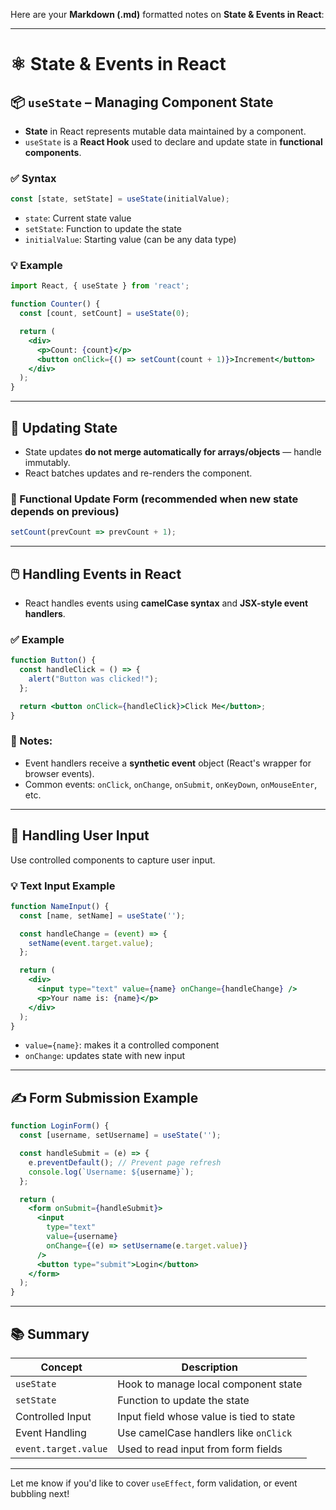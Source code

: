 Here are your **Markdown (.md)** formatted notes on **State & Events in React**:

---

# ⚛️ State & Events in React

## 📦 `useState` – Managing Component State

* **State** in React represents mutable data maintained by a component.
* `useState` is a **React Hook** used to declare and update state in **functional components**.

### ✅ Syntax

```jsx
const [state, setState] = useState(initialValue);
```

* `state`: Current state value
* `setState`: Function to update the state
* `initialValue`: Starting value (can be any data type)

### 💡 Example

```jsx
import React, { useState } from 'react';

function Counter() {
  const [count, setCount] = useState(0);

  return (
    <div>
      <p>Count: {count}</p>
      <button onClick={() => setCount(count + 1)}>Increment</button>
    </div>
  );
}
```

---

## 🔁 Updating State

* State updates **do not merge automatically for arrays/objects** — handle immutably.
* React batches updates and re-renders the component.

### 🔄 Functional Update Form (recommended when new state depends on previous)

```jsx
setCount(prevCount => prevCount + 1);
```

---

## 🖱️ Handling Events in React

* React handles events using **camelCase syntax** and **JSX-style event handlers**.

### ✅ Example

```jsx
function Button() {
  const handleClick = () => {
    alert("Button was clicked!");
  };

  return <button onClick={handleClick}>Click Me</button>;
}
```

### 🧠 Notes:

* Event handlers receive a **synthetic event** object (React's wrapper for browser events).
* Common events: `onClick`, `onChange`, `onSubmit`, `onKeyDown`, `onMouseEnter`, etc.

---

## 👤 Handling User Input

Use controlled components to capture user input.

### 💡 Text Input Example

```jsx
function NameInput() {
  const [name, setName] = useState('');

  const handleChange = (event) => {
    setName(event.target.value);
  };

  return (
    <div>
      <input type="text" value={name} onChange={handleChange} />
      <p>Your name is: {name}</p>
    </div>
  );
}
```

* `value={name}`: makes it a controlled component
* `onChange`: updates state with new input

---

## ✍️ Form Submission Example

```jsx
function LoginForm() {
  const [username, setUsername] = useState('');

  const handleSubmit = (e) => {
    e.preventDefault(); // Prevent page refresh
    console.log(`Username: ${username}`);
  };

  return (
    <form onSubmit={handleSubmit}>
      <input 
        type="text" 
        value={username} 
        onChange={(e) => setUsername(e.target.value)} 
      />
      <button type="submit">Login</button>
    </form>
  );
}
```

---

## 📚 Summary

| Concept              | Description                              |
| -------------------- | ---------------------------------------- |
| `useState`           | Hook to manage local component state     |
| `setState`           | Function to update the state             |
| Controlled Input     | Input field whose value is tied to state |
| Event Handling       | Use camelCase handlers like `onClick`    |
| `event.target.value` | Used to read input from form fields      |

---

Let me know if you'd like to cover `useEffect`, form validation, or event bubbling next!
